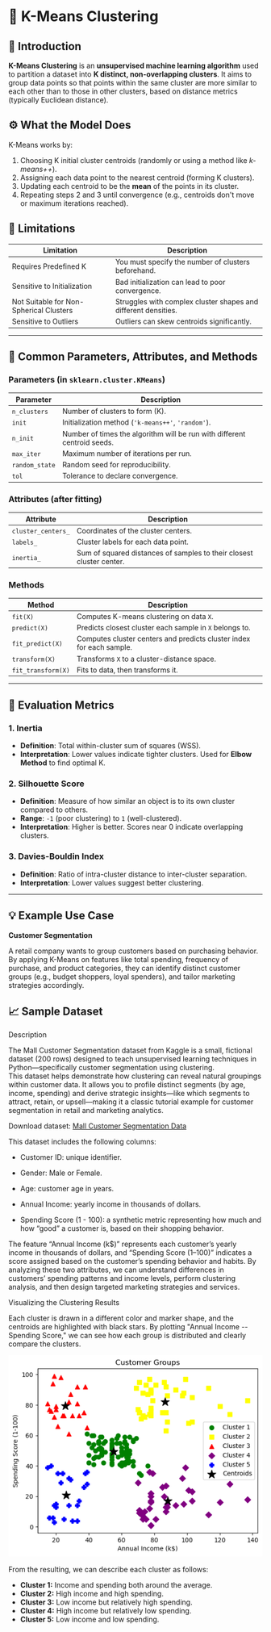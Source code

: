 # 📘 K-Means Clustering

## 📌 Introduction

**K-Means Clustering** is an **unsupervised machine learning algorithm** used to partition a dataset into **K distinct, non-overlapping clusters**. It aims to group data points so that points within the same cluster are more similar to each other than to those in other clusters, based on distance metrics (typically Euclidean distance).

## ⚙️ What the Model Does

K-Means works by:

1. Choosing K initial cluster centroids (randomly or using a method like *k-means++*).
2. Assigning each data point to the nearest centroid (forming K clusters).
3. Updating each centroid to be the **mean** of the points in its cluster.
4. Repeating steps 2 and 3 until convergence (e.g., centroids don't move or maximum iterations reached).

## 🚧 Limitations

| Limitation                             | Description |
|----------------------------------------|-------------|
| Requires Predefined K                  | You must specify the number of clusters beforehand. |
| Sensitive to Initialization            | Bad initialization can lead to poor convergence. |
| Not Suitable for Non-Spherical Clusters| Struggles with complex cluster shapes and different densities. |
| Sensitive to Outliers                  | Outliers can skew centroids significantly. |

---

## 🔧 Common Parameters, Attributes, and Methods

### Parameters (in `sklearn.cluster.KMeans`)

| Parameter         | Description |
|------------------|-------------|
| `n_clusters`      | Number of clusters to form (K). |
| `init`            | Initialization method (`'k-means++'`, `'random'`). |
| `n_init`          | Number of times the algorithm will be run with different centroid seeds. |
| `max_iter`        | Maximum number of iterations per run. |
| `random_state`    | Random seed for reproducibility. |
| `tol`             | Tolerance to declare convergence. |

### Attributes (after fitting)

| Attribute          | Description |
|-------------------|-------------|
| `cluster_centers_` | Coordinates of the cluster centers. |
| `labels_`          | Cluster labels for each data point. |
| `inertia_`         | Sum of squared distances of samples to their closest cluster center. |

### Methods

| Method             | Description |
|-------------------|-------------|
| `fit(X)`           | Computes K-means clustering on data `X`. |
| `predict(X)`       | Predicts closest cluster each sample in `X` belongs to. |
| `fit_predict(X)`   | Computes cluster centers and predicts cluster index for each sample. |
| `transform(X)`     | Transforms `X` to a cluster-distance space. |
| `fit_transform(X)` | Fits to data, then transforms it. |

---

## 📏 Evaluation Metrics

### 1. **Inertia**
- **Definition**: Total within-cluster sum of squares (WSS).
- **Interpretation**: Lower values indicate tighter clusters. Used for **Elbow Method** to find optimal K.

### 2. **Silhouette Score**
- **Definition**: Measure of how similar an object is to its own cluster compared to others.
- **Range**: `-1` (poor clustering) to `1` (well-clustered).
- **Interpretation**: Higher is better. Scores near 0 indicate overlapping clusters.

### 3. **Davies-Bouldin Index**
- **Definition**: Ratio of intra-cluster distance to inter-cluster separation.
- **Interpretation**: Lower values suggest better clustering.

---

## 💡 Example Use Case

**Customer Segmentation**

A retail company wants to group customers based on purchasing behavior. By applying K-Means on features like total spending, frequency of purchase, and product categories, they can identify distinct customer groups (e.g., budget shoppers, loyal spenders), and tailor marketing strategies accordingly.

## 📈 Sample Dataset

Description

The Mall Customer Segmentation dataset from Kaggle is a small, fictional dataset (200 rows) designed to teach unsupervised learning techniques in Python—specifically customer segmentation using clustering.\
This dataset helps demonstrate how clustering can reveal natural groupings within customer data. It allows you to profile distinct segments (by age, income, spending) and derive strategic insights—like which segments to attract, retain, or upsell—making it a classic tutorial example for customer segmentation in retail and marketing analytics.

Download dataset: [Mall Customer Segmentation Data](https://www.kaggle.com/datasets/vjchoudhary7/customer-segmentation-tutorial-in-python/data)

This dataset includes the following columns:

-   Customer ID: unique identifier.

-   Gender: Male or Female.

-   Age: customer age in years.

-   Annual Income: yearly income in thousands of dollars.

-   Spending Score (1 - 100): a synthetic metric representing how much and how “good” a customer is, based on their shopping behavior.

The feature “Annual Income (k$)” represents each customer’s yearly income in thousands of dollars, and “Spending Score (1–100)” indicates a score assigned based on the customer’s spending behavior and habits. By analyzing these two attributes, we can understand differences in customers’ spending patterns and income levels, perform clustering analysis, and then design targeted marketing strategies and services. 

Visualizing the Clustering Results

Each cluster is drawn in a different color and marker shape, and the centroids are highlighted with black stars. By plotting "Annual Income -- Spending Score," we can see how each group is distributed and clearly compare the clusters.

![Scatter Plot](/assets/scatterplot.png)

From the resulting, we can describe each cluster as follows:

-   **Cluster 1:** Income and spending both around the average.
-   **Cluster 2:** High income and high spending.
-   **Cluster 3:** Low income but relatively high spending.
-   **Cluster 4:** High income but relatively low spending.
-   **Cluster 5:** Low income and low spending.
